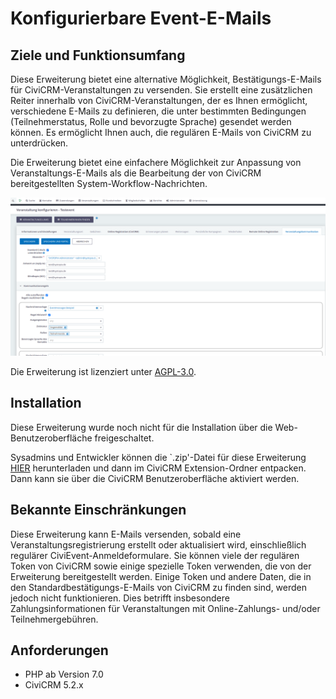 # Konfigurierbare Event-E-Mails

## Ziele und Funktionsumfang

Diese Erweiterung bietet eine alternative Möglichkeit, Bestätigungs-E-Mails für CiviCRM-Veranstaltungen zu versenden. Sie erstellt eine zusätzlichen Reiter innerhalb von CiviCRM-Veranstaltungen, der es Ihnen ermöglicht, verschiedene E-Mails zu definieren, die unter bestimmten Bedingungen (Teilnehmerstatus, Rolle und bevorzugte Sprache) gesendet werden können. Es ermöglicht Ihnen auch, die regulären E-Mails von CiviCRM zu unterdrücken.  

Die Erweiterung bietet eine einfachere Möglichkeit zur Anpassung von Veranstaltungs-E-Mails als die Bearbeitung der von CiviCRM bereitgestellten System-Workflow-Nachrichten.

![Screenshot](images/CiviCRM_Event_Communication_de.png)

Die Erweiterung ist lizenziert unter [AGPL-3.0](LICENSE.txt).

## Installation

Diese Erweiterung wurde noch nicht für die Installation über die Web-Benutzeroberfläche freigeschaltet.

Sysadmins und Entwickler können die `.zip'-Datei für diese Erweiterung [HIER](https://github.com/systopia/de.systopia.eventmessages/releases) herunterladen und dann im CiviCRM Extension-Ordner entpacken. Dann kann sie über die CiviCRM Benutzeroberfläche aktiviert werden. 

## Bekannte Einschränkungen

Diese Erweiterung kann E-Mails versenden, sobald eine Veranstaltungsregistrierung erstellt oder aktualisiert wird, einschließlich regulärer CiviEvent-Anmeldeformulare. Sie können viele der regulären Token von CiviCRM sowie einige spezielle Token verwenden, die von der Erweiterung bereitgestellt werden. Einige Token und andere Daten, die in den Standardbestätigungs-E-Mails von CiviCRM zu finden sind, werden jedoch nicht funktionieren. Dies betrifft insbesondere Zahlungsinformationen für Veranstaltungen mit Online-Zahlungs- und/oder Teilnehmergebühren.

## Anforderungen

* PHP ab Version 7.0
* CiviCRM 5.2.x
